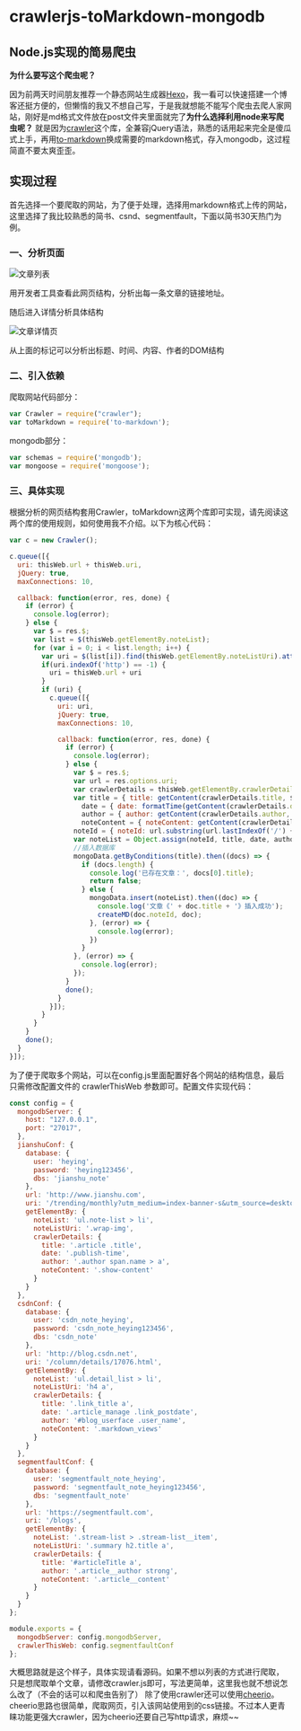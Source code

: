# crawlerjs-toMarkdown-mongodb

## Node.js实现的简易爬虫 ##

**为什么要写这个爬虫呢？**

因为前两天时间朋友推荐一个静态网站生成器[Hexo](https://hexo.io/)，我一看可以快速搭建一个博客还挺方便的，但懒惰的我又不想自己写，于是我就想能不能写个爬虫去爬人家网站，刚好是md格式文件放在post文件夹里面就完了**为什么选择利用node来写爬虫呢？**
就是因为[crawler](https://github.com/bda-research/node-crawler)这个库，全兼容jQuery语法，熟悉的话用起来完全是傻瓜式上手，再用[to-markdown](https://github.com/domchristie/to-markdown)换成需要的markdown格式，存入mongodb，这过程简直不要太爽歪歪。

## 实现过程

首先选择一个要爬取的网站，为了便于处理，选择用markdown格式上传的网站，这里选择了我比较熟悉的简书、csnd、segmentfault，下面以简书30天热门为例。

### 一、分析页面

![文章列表](http://note.youdao.com/yws/public/resource/e68b3209868e4fe0704590f4f9bdd008/xmlnote/WEBRESOURCE422467f8dd23d91255b76ca8b3a61dab/591)

用开发者工具查看此网页结构，分析出每一条文章的链接地址。

随后进入详情分析具体结构

![文章详情页](http://note.youdao.com/yws/public/resource/e68b3209868e4fe0704590f4f9bdd008/xmlnote/WEBRESOURCEd543bd23a32ef6fdfa3f0f619b779973/599)

从上面的标记可以分析出标题、时间、内容、作者的DOM结构

### 二、引入依赖

爬取网站代码部分：

```javascript
var Crawler = require("crawler");
var toMarkdown = require('to-markdown');
```

mongodb部分：

```javascript
var schemas = require('mongodb');
var mongoose = require('mongoose');
```

### 三、具体实现

根据分析的网页结构套用Crawler，toMarkdown这两个库即可实现，请先阅读这两个库的使用规则，如何使用我不介绍。以下为核心代码：

```javascript
var c = new Crawler();

c.queue([{
  uri: thisWeb.url + thisWeb.uri,
  jQuery: true,
  maxConnections: 10,

  callback: function(error, res, done) {
    if (error) {
      console.log(error);
    } else {
      var $ = res.$;
      var list = $(thisWeb.getElementBy.noteList);
      for (var i = 0; i < list.length; i++) {
        var uri = $(list[i]).find(thisWeb.getElementBy.noteListUri).attr('href');
        if(uri.indexOf('http') == -1) {
          uri = thisWeb.url + uri
        }
        if (uri) {
          c.queue([{
            uri: uri,
            jQuery: true,
            maxConnections: 10,

            callback: function(error, res, done) {
              if (error) {
                console.log(error);
              } else {
                var $ = res.$;
                var url = res.options.uri;
                var crawlerDetails = thisWeb.getElementBy.crawlerDetails;
                var title = { title: getContent(crawlerDetails.title, $) };
                  date = { date: formatTime(getContent(crawlerDetails.date, $), /\*/g) },
                  author = { author: getContent(crawlerDetails.author, $) },
                  noteContent = { noteContent: getContent(crawlerDetails.noteContent, $, /(<([^>]+)>)/g) },
                noteId = { noteId: url.substring(url.lastIndexOf('/') + 1) };
                var noteList = Object.assign(noteId, title, date, author, noteContent);
                //插入数据库
                mongoData.getByConditions(title).then((docs) => {
                  if (docs.length) {
                    console.log('已存在文章：', docs[0].title);
                    return false;
                  } else {
                    mongoData.insert(noteList).then((doc) => {
                      console.log('文章《' + doc.title + '》插入成功');
                      createMD(doc.noteId, doc);
                    }, (error) => {
                      console.log(error);
                    })
                  }
                }, (error) => {
                  console.log(error);
                });
              }
              done();
            }
          }]);
        }
      }
    }
    done();
  }
}]);
```


为了便于爬取多个网站，可以在config.js里面配置好各个网站的结构信息，最后只需修改配置文件的 crawlerThisWeb 参数即可。配置文件实现代码：
```javascript
const config = {
  mongodbServer: {
    host: "127.0.0.1",
    port: "27017",
  },
  jianshuConf: {
    database: {
      user: 'heying',
      password: 'heying123456',
      dbs: 'jianshu_note'
    },
    url: 'http://www.jianshu.com',
    uri: '/trending/monthly?utm_medium=index-banner-s&utm_source=desktop', //简书30日热门
    getElementBy: {
      noteList: 'ul.note-list > li',
      noteListUri: '.wrap-img',
      crawlerDetails: {
        title: '.article .title',
        date: '.publish-time',
        author: '.author span.name > a',
        noteContent: '.show-content'
      }
    }
  },
  csdnConf: {
    database: {
      user: 'csdn_note_heying',
      password: 'csdn_note_heying123456',
      dbs: 'csdn_note'
    },
    url: 'http://blog.csdn.net',
    uri: '/column/details/17076.html',
    getElementBy: {
      noteList: 'ul.detail_list > li',
      noteListUri: 'h4 a',
      crawlerDetails: {
        title: '.link_title a',
        date: '.article_manage .link_postdate',
        author: '#blog_userface .user_name',
        noteContent: '.markdown_views'
      }
    }
  },
  segmentfaultConf: {
    database: {
      user: 'segmentfault_note_heying',
      password: 'segmentfault_note_heying123456',
      dbs: 'segmentfault_note'
    },
    url: 'https://segmentfault.com',
    uri: '/blogs',
    getElementBy: {
      noteList: '.stream-list > .stream-list__item',
      noteListUri: '.summary h2.title a',
      crawlerDetails: {
        title: '#articleTitle a',
        author: '.article__author strong',
        noteContent: '.article__content'
      }
    }
  }
};

module.exports = {
  mongodbServer: config.mongodbServer,
  crawlerThisWeb: config.segmentfaultConf
};
```
大概思路就是这个样子，具体实现请看源码。如果不想以列表的方式进行爬取， 只是想爬取单个文章，请修改crawler.js即可，写法更简单，这里我也就不想说怎么改了（不会的话可以和爬虫告别了）
除了使用crawler还可以使用[cheerio](https://github.com/cheeriojs/cheerio)。cheerio思路也很简单，爬取网页，引入该网站使用到的css链接。不过本人更青睐功能更强大crawler，因为cheerio还要自己写http请求，麻烦~~

